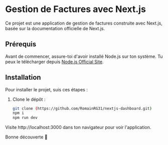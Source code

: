 # Gestion de Factures avec Next.js

Ce projet est une application de gestion de factures construite avec Next.js, basée sur la documentation officielle de Next.js.

## Prérequis

Avant de commencer, assure-toi d'avoir installé Node.js sur ton système. Tu peux le télécharger depuis [Node.js Official Site](https://nodejs.org/).

## Installation

Pour installer le projet, suis ces étapes :

1. Clone le dépôt :
   ```bash
   git clone (https://github.com/RomainRG31/nextjs-dashboard.git)
   npm i
   npm run dev
   
Visite http://localhost:3000 dans ton navigateur pour voir l'application.

Bonne découverte 🚀
